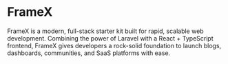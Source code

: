 # FrameX
FrameX is a modern, full-stack starter kit built for rapid, scalable web development. Combining the power of Laravel with a React + TypeScript frontend, FrameX gives developers a rock-solid foundation to launch blogs, dashboards, communities, and SaaS platforms with ease.